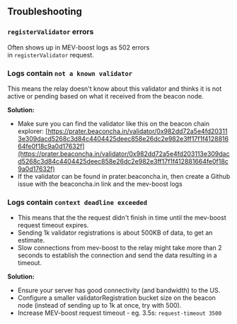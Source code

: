 ## Troubleshooting

### `registerValidator` errors

Often shows up in MEV-boost logs as 502 errors in `registerValidator` request.

### Logs contain `not a known validator`

This means the relay doesn't know about this validator and thinks it is not active or pending based on what it received from the beacon node.

**Solution:**

- Make sure you can find the validator like this on the beacon chain explorer: [https://prater.beaconcha.in/validator/0x982dd72a5e4fd203113e309dacd5268c3d84c4404425deec858e26dc2e982e3ff17f1f412881664fe0f18c9a0d17632f](https://prater.beaconcha.in/validator/0x982dd72a5e4fd203113e309dacd5268c3d84c4404425deec858e26dc2e982e3ff17f1f412881664fe0f18c9a0d17632f)
- If the validator can be found in prater.beaconcha.in, then create a Github issue with the beaconcha.in link and the mev-boost logs

### Logs contain `context deadline exceeded`

- This means that the the request didn't finish in time until the mev-boost request timeout expires.
- Sending 1k validator registrations is about 500KB of data, to get an estimate.
- Slow connections from mev-boost to the relay might take more than 2 seconds to establish the connection and send the data resulting in a timeout.

**Solution:**

- Ensure your server has good connectivity (and bandwidth) to the US.
- Configure a smaller validatorRegistration bucket size on the beacon node (instead of sending up to 1k at once, try with 500).
- Increase MEV-boost request timeout - eg. 3.5s: `request-timeout 3500`